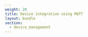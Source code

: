 ```yaml
---
weight: 20
title: Device integration using MQTT
layout: bundle
section:
  - device_management
---
```

